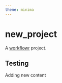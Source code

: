 ```yaml
---
theme: minima
---
```


# new_project

A [workflowr][] project.

[workflowr]: https://github.com/workflowr/workflowr

## Testing

Adding new content
